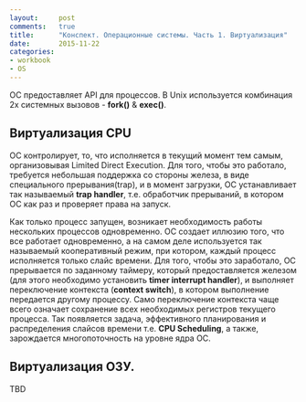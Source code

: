 ```yaml
---
layout:		post
comments:	true
title:		"Конспект. Операционные системы. Часть 1. Виртуализация"
date:		2015-11-22
categories:
- workbook
- OS
---
```

ОС предоставляет API для процессов. В Unix используется комбинация 2х системных вызовов - **fork()** & **exec()**.

Виртуализация CPU
--
ОС контролирует, то, что исполняется в текущий момент тем самым, организовывая Limited Direct Execution.
Для того, чтобы это работало, требуется небольшая поддержка со стороны железа, в виде специального прерывания(trap), и в момент загрузки, ОС устанавливает так называемый **trap handler**, т.е. обработчик прерываний, в котором ОС как раз и проверяет права на запуск.

Как только процесс запущен, возникает необходимость работы нескольких процессов одновременно. ОС создает иллюзию того, что все работает одновременно, а на самом деле используется так называемый кооперативный режим, при котором, каждый процесс исполняется только слайс времени.
Для того, чтобы это заработало, ОС прерывается по заданному таймеру, который предоставляется железом (для этого необходимо установить **timer interrupt handler**), и выполняет переключение контекста (**context switch**), в котором выполнение передается другому процессу.
Само переключение контекста чаще всего означает сохранение всех необходимых регистров текущего процесса.
Так появляется задача, эффективного планирования и распределения слайсов времени т.е. **CPU Scheduling**, а также, зарождается многопоточность на уровне ядра ОС.

Виртуализация ОЗУ.
--
TBD